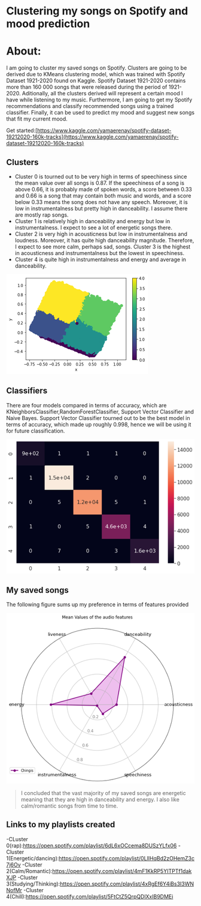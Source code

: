 # Clustering my songs on Spotify and  mood prediction

# About:

I am going to cluster my saved songs on Spotify. Clusters are going to be derived due to KMeans clustering model, which was trained with Spotify Dataset 1921-2020 found on Kaggle. Spotify Dataset 1921-2020 contains more than 160 000 songs that were released during the period of 1921-2020. Aditionally, all the clusters derived will represent a certain mood I have while listening to my music. Furthermore, I am going to get my Spotify recommendations and classify recommended songs using a trained classifier. Finally, it can be used to predict my mood and suggest new songs that fit my current mood.

Get started:[https://www.kaggle.com/yamaerenay/spotify-dataset-19212020-160k-tracks](https://www.kaggle.com/yamaerenay/spotify-dataset-19212020-160k-tracks)

## Clusters

- Cluster 0 is tourned out to be very high in terms of speechiness since the mean value over all songs is 0.87. If the speechiness of a song is above 0.66, it is probably made of spoken words, a score between 0.33 and 0.66 is a song that may contain both music and words, and a score below 0.33 means the song does not have any speech. Moreover, it is low in instrumentalness but pretty high in danceability. I assume there are mostly rap songs.
- Cluster 1 is relatively high in danceability and energy but low in instrumentalness. I expect to see a lot of energetic songs there.
- Cluster 2 is very high in acousticness but low in instrumentalness and loudness. Moreover, it has quite high danceability magnitude. Therefore, I expect to see more calm, perhaps sad, songs. Cluster 3 is the highest in acousticness and instrumentalness but the lowest in speechiness.
- Cluster 4 is quite high in instrumentalness and energy and average in danceability.

![Clustering%20my%20songs%20on%20Spotify%20and%20mood%20prediction%2064955a851fe849f8864f6b4047c1b582/Clusters.png](Clustering%20my%20songs%20on%20Spotify%20and%20mood%20prediction%2064955a851fe849f8864f6b4047c1b582/Clusters.png)

## Classifiers

There are four models compared in terms of accuracy, which are KNeighborsClassifier,RandomForestClassifier, Support Vector Classifier and Naive Bayes. Support Vector Classifier tourned out to be the best model in terms of accuracy, which made up roughly 0.998, hence we will be using it for future classification.

![Clustering%20my%20songs%20on%20Spotify%20and%20mood%20prediction%2064955a851fe849f8864f6b4047c1b582/SVC_confusion_matrix.png](Clustering%20my%20songs%20on%20Spotify%20and%20mood%20prediction%2064955a851fe849f8864f6b4047c1b582/SVC_confusion_matrix.png)

## My saved songs

The following figure sums up my preference in terms of features provided 

![Clustering%20my%20songs%20on%20Spotify%20and%20mood%20prediction%2064955a851fe849f8864f6b4047c1b582/mean_features.png](Clustering%20my%20songs%20on%20Spotify%20and%20mood%20prediction%2064955a851fe849f8864f6b4047c1b582/mean_features.png)

> I concluded that the vast majority of my saved songs are energetic meaning that they are high in danceability and energy. I also like calm/romantic songs from time to time.
## Links to my playlists created
-CLuster 0(rap):https://open.spotify.com/playlist/6dL6xOCcema8DUSzYLfx06
-Cluster 1(Energetic/dancing):https://open.spotify.com/playlist/0LlIHqBd2zOHemZ3c7j6Ov
-Cluster 2(Calm/Romantic):https://open.spotify.com/playlist/4mF1KkRP5YITPTf1dakXJP
-Cluster 3(Studying/Thinking):https://open.spotify.com/playlist/4xRgEf6Y4iBs3I3WNNofMr
-Cluster 4(Chill):https://open.spotify.com/playlist/5FtCtZ5QrpQDlXxIB9DMEi
